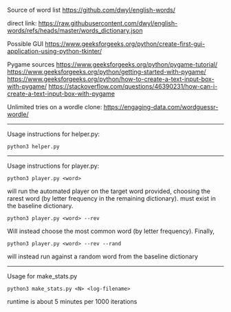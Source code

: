 
Source of word list
https://github.com/dwyl/english-words/

direct link:
https://raw.githubusercontent.com/dwyl/english-words/refs/heads/master/words_dictionary.json

Possible GUI
https://www.geeksforgeeks.org/python/create-first-gui-application-using-python-tkinter/


Pygame sources
https://www.geeksforgeeks.org/python/pygame-tutorial/
https://www.geeksforgeeks.org/python/getting-started-with-pygame/
https://www.geeksforgeeks.org/python/how-to-create-a-text-input-box-with-pygame/
https://stackoverflow.com/questions/46390231/how-can-i-create-a-text-input-box-with-pygame

Unlimited tries on a wordle clone:
https://engaging-data.com/wordguessr-wordle/

---

Usage instructions for helper.py:
```
python3 helper.py
```
---

Usage instructions for player.py:
```
python3 player.py <word>
```
will run the automated player on the target word provided, choosing the rarest word (by letter frequency in the remaining dictionary). <word> must exist in the baseline dictionary.
```
python3 player.py <word> --rev
```
Will instead choose the most common word (by letter frequency). Finally, 
```
python3 player.py <word> --rev --rand
```
will instead run against a random word from the baseline dictionary

---

Usage  for make_stats.py
```
python3 make_stats.py <N> <log-filename>
```
runtime is about 5 minutes per 1000 iterations

